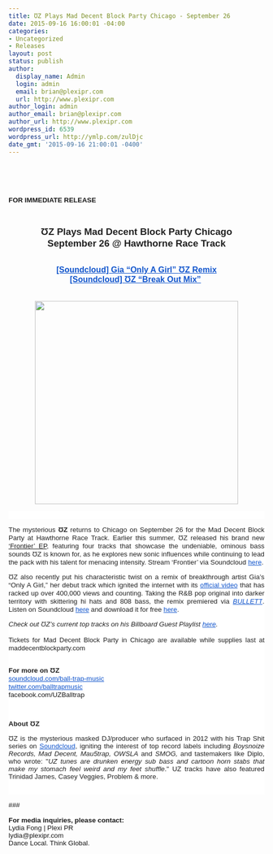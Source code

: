 ```yaml
---
title: ƱZ Plays Mad Decent Block Party Chicago - September 26
date: 2015-09-16 16:00:01 -04:00
categories:
- Uncategorized
- Releases
layout: post
status: publish
author:
  display_name: Admin
  login: admin
  email: brian@plexipr.com
  url: http://www.plexipr.com
author_login: admin
author_email: brian@plexipr.com
author_url: http://www.plexipr.com
wordpress_id: 6539
wordpress_url: http://ymlp.com/zulDjc
date_gmt: '2015-09-16 21:00:01 -0400'
---
```


<p><html><br />
<head><br />
<meta http-equiv="Content-Type" content="text/html; charset=UTF-8"/></head><br />
<body>
<div><span style="font-family: arial, helvetica, sans-serif;"><b><span style="font-size: 10pt;">FOR IMMEDIATE RELEASE</span></b></span></div>
<div align="center"><span id="docs-internal-guid-0229c6c2-6e44-d581-8bf6-5c6c2b64e99b"></p>
<div dir="ltr" style="line-height: 1.2; margin-top: 0pt; margin-bottom: 0pt; text-align: center;">&nbsp;</div>
<div dir="ltr" style="line-height: 1.2; margin-top: 0pt; margin-bottom: 0pt; text-align: center;"><span id="docs-internal-guid-a6a835d4-8d1c-aee1-235c-8509bba998f5"></p>
<div style="line-height: 1.2; margin-top: 0pt; margin-bottom: 0pt; text-align: center;" dir="ltr"><span id="docs-internal-guid-23d431fa-cd75-a8ab-ee6f-059ced52a1ae"></p>
<div style="line-height: 1.2; margin-top: 0pt; margin-bottom: 0pt; text-align: center;" dir="ltr"><span id="docs-internal-guid-b94374bf-d72b-b20a-ecbc-0bb57bc6e7da"></p>
<div dir="ltr" style="line-height: 1.2; margin-top: 0pt; margin-bottom: 0pt; text-align: center;"><span style="font-size: 18.6667px; font-family: Arial; color: #222222; font-weight: 700; vertical-align: baseline; white-space: pre-wrap;">ƱZ Plays Mad Decent Block Party Chicago</span></div>
<div dir="ltr" style="line-height: 1.2; margin-top: 0pt; margin-bottom: 0pt; text-align: center;"><span style="font-size: 18.6667px; font-family: Arial; color: #222222; font-weight: 700; vertical-align: baseline; white-space: pre-wrap;">September 26 @ Hawthorne Race Track</span></div>
<div><span id="docs-internal-guid-b94374bf-d730-9c46-71b6-6414e897e0ac"></p>
<div dir="ltr" style="line-height: 1.2; margin-top: 0pt; margin-bottom: 0pt; text-align: center;">&nbsp;</div>
<div dir="ltr" style="line-height: 1.2; margin-top: 0pt; margin-bottom: 0pt; text-align: center;"><a href="https://soundcloud.com/ball-trap-music/gia-only-a-girl-uz-remix" style="text-decoration: none;"><span style="font-size: 16px; font-family: Arial; color: #1155cc; font-weight: 700; vertical-align: baseline; white-space: pre-wrap; text-decoration: underline;">[Soundcloud] Gia &ldquo;Only A Girl&rdquo; </span><span style="font-size: 16px; font-family: Arial; color: #1155cc; font-weight: 700; vertical-align: baseline; white-space: pre-wrap; text-decoration: underline; background-color: #ffffff;">ƱZ Remix</span></a></div>
<div dir="ltr" style="line-height: 1.2; margin-top: 0pt; margin-bottom: 0pt; text-align: center;"><a href="https://soundcloud.com/ball-trap-music/break-out-mix" style="text-decoration: none;"><span style="font-size: 16px; font-family: Arial; color: #1155cc; font-weight: 700; vertical-align: baseline; white-space: pre-wrap; text-decoration: underline;">[Soundcloud] ƱZ &ldquo;Break Out Mix&rdquo;</span></a><span style="font-size: 16px; font-family: Arial; color: #222222; font-weight: 700; vertical-align: baseline; white-space: pre-wrap;"> </span></div>
<div dir="ltr" style="line-height: 1.2; margin-top: 0pt; margin-bottom: 0pt; text-align: center;"><span style="font-size: 16px; font-family: Arial; color: #222222; font-weight: 700; vertical-align: baseline; white-space: pre-wrap;"><br /></span></div>
<p></span></div>
<p></span></div>
<p></span></div>
<p></span></div>
<p></span><img style="border: 0pt none;" width="400" height="400" src="http://img.ymlp.com/plexipr_UZMDBPChicago_1.jpg" /></div>
<div style="text-align: justify;">
<div style="color: #222222; font-family: arial; font-size: small; text-align: justify; background-color: #ffffff;"><span style="font-size: 10pt; line-height: 15.3333330154419px; background-image: initial; background-repeat: initial;">&nbsp;</span></div>
<div style="color: #222222; font-family: arial; font-size: small; text-align: justify; background-color: #ffffff;">
<div class="normal"><span id="docs-internal-guid-0229c6c2-6e45-3411-19b1-63cf7f840349"></p>
<div dir="ltr" style="line-height: 1.2; margin-top: 0pt; margin-bottom: 0pt; text-align: justify;"><span id="docs-internal-guid-a6a835d4-8d1e-4767-c83a-c9e53e957b4f"></p>
<div style="line-height: 1.2; margin-top: 0pt; margin-bottom: 0pt; text-align: justify;" dir="ltr"><span id="docs-internal-guid-23d431fa-cd76-4125-88ba-6c396a3c1b5b"></p>
<div style="line-height: 1.2; margin-top: 0pt; margin-bottom: 0pt; text-align: justify;" dir="ltr"><span id="docs-internal-guid-b94374bf-d72d-a810-a47a-3f24d426b861"></p>
<div dir="ltr" style="line-height: 1.2; margin-top: 0pt; margin-bottom: 0pt; text-align: justify;"><span style="font-size: 13.3333px; font-family: Arial; color: #222222; vertical-align: baseline; white-space: pre-wrap; background-color: #ffffff;">The mysterious </span><span style="font-size: 13.3333px; font-family: Arial; color: #222222; font-weight: 700; vertical-align: baseline; white-space: pre-wrap; background-color: #ffffff;">ƱZ </span><span style="font-size: 13.3333px; font-family: Arial; color: #222222; vertical-align: baseline; white-space: pre-wrap; background-color: #ffffff;">returns to Chicago on September 26 for the Mad Decent Block Party at Hawthorne Race Track. Earlier this summer, ƱZ released his brand new <a href="https://soundcloud.com/ball-trap-music/sets/uz-frontier-ep">&lsquo;Frontier&rsquo; EP</a>, featuring four tracks that showcase the undeniable, ominous bass sounds ƱZ is known for, as he explores new sonic influences while continuing to lead the pack with his talent for menacing intensity. Stream &lsquo;Frontier&rsquo; via Soundcloud</span><a href="https://soundcloud.com/ball-trap-music/sets/uz-frontier-ep" style="text-decoration: none;"><span style="font-size: 13.3333px; font-family: Arial; color: #222222; vertical-align: baseline; white-space: pre-wrap; background-color: #ffffff;"> </span><span style="font-size: 13.3333px; font-family: Arial; color: #1155cc; vertical-align: baseline; white-space: pre-wrap; text-decoration: underline; background-color: #ffffff;">here</span></a><span style="font-size: 13.3333px; font-family: Arial; color: #222222; vertical-align: baseline; white-space: pre-wrap; background-color: #ffffff;">. </span></div>
<p></p>
<div dir="ltr" style="line-height: 1.2; margin-top: 0pt; margin-bottom: 0pt; text-align: justify;"><span style="font-size: 13.3333px; font-family: Arial; color: #222222; vertical-align: baseline; white-space: pre-wrap; background-color: #ffffff;">ƱZ also recently put his characteristic twist on a remix of breakthrough artist Gia&rsquo;s &ldquo;Only A Girl,&rdquo; her debut track which ignited the internet with its</span><a href="https://www.youtube.com/watch?v=jRIzDQEB1mk&amp;feature=youtu.be" style="text-decoration: none;"><span style="font-size: 13.3333px; font-family: Arial; color: #222222; vertical-align: baseline; white-space: pre-wrap; background-color: #ffffff;"> </span><span style="font-size: 13.3333px; font-family: Arial; color: #1155cc; vertical-align: baseline; white-space: pre-wrap; text-decoration: underline; background-color: #ffffff;">official video</span></a><span style="font-size: 13.3333px; font-family: Arial; color: #222222; vertical-align: baseline; white-space: pre-wrap; background-color: #ffffff;"> that has racked up over 400,000 views and counting. Taking the R&amp;B pop original into darker territory with skittering hi hats and 808 bass, the remix premiered via</span><a href="http://bullettmedia.com/article/you-definitely-want-to-hear-%CA%8Azs-remix-of-gias-only-a-girl/" style="text-decoration: none;"><span style="font-size: 13.3333px; font-family: Arial; color: #222222; vertical-align: baseline; white-space: pre-wrap; background-color: #ffffff;"> </span><span style="font-size: 13.3333px; font-family: Arial; color: #1155cc; font-style: italic; vertical-align: baseline; white-space: pre-wrap; text-decoration: underline; background-color: #ffffff;">BULLETT</span></a><span style="font-size: 13.3333px; font-family: Arial; color: #222222; vertical-align: baseline; white-space: pre-wrap; background-color: #ffffff;">. Listen on Soundcloud</span><a href="https://soundcloud.com/ball-trap-music/gia-only-a-girl-uz-remix" style="text-decoration: none;"><span style="font-size: 13.3333px; font-family: Arial; color: #222222; vertical-align: baseline; white-space: pre-wrap; background-color: #ffffff;"> </span><span style="font-size: 13.3333px; font-family: Arial; color: #1155cc; vertical-align: baseline; white-space: pre-wrap; text-decoration: underline; background-color: #ffffff;">here</span></a><span style="font-size: 13.3333px; font-family: Arial; color: #222222; vertical-align: baseline; white-space: pre-wrap; background-color: #ffffff;"> and download it for free</span><a href="https://www.hive.co/downloads/download/396305/spotlight/" style="text-decoration: none;"><span style="font-size: 13.3333px; font-family: Arial; color: #222222; vertical-align: baseline; white-space: pre-wrap; background-color: #ffffff;"> </span><span style="font-size: 13.3333px; font-family: Arial; color: #1155cc; vertical-align: baseline; white-space: pre-wrap; text-decoration: underline; background-color: #ffffff;">here</span></a><span style="font-size: 13.3333px; font-family: Arial; color: #222222; vertical-align: baseline; white-space: pre-wrap; background-color: #ffffff;">.</span></div>
<p></p>
<div dir="ltr" style="line-height: 1.2; margin-top: 0pt; margin-bottom: 0pt; text-align: justify;"><span style="font-size: 13.3333px; font-family: Arial; color: #222222; font-style: italic; vertical-align: baseline; white-space: pre-wrap; background-color: #ffffff;">Check out ƱZ&rsquo;s current top tracks on his Billboard Guest Playlist</span><a href="http://www.billboard.com/articles/news/dance/6634685/uz-guest-playlist-top-trap-weapons-stream" style="text-decoration: none;"><span style="font-size: 13.3333px; font-family: Arial; color: #222222; font-style: italic; vertical-align: baseline; white-space: pre-wrap; background-color: #ffffff;"> </span><span style="font-size: 13.3333px; font-family: Arial; color: #1155cc; font-style: italic; vertical-align: baseline; white-space: pre-wrap; text-decoration: underline; background-color: #ffffff;">here</span></a><span style="font-size: 13.3333px; font-family: Arial; color: #222222; font-style: italic; vertical-align: baseline; white-space: pre-wrap; background-color: #ffffff;">.</span></div>
<div>&nbsp;</div>
<div>Tickets for Mad Decent Block Party in Chicago are available while supplies last at maddecentblockparty.com&nbsp;</div>
<div>&nbsp;</div>
<p></span></div>
<p></span></div>
<p></span></div>
<div dir="ltr" style="line-height: 1.2; margin-top: 0pt; margin-bottom: 0pt; text-align: justify;"><span style="font-size: 13.3333333333333px; font-family: Arial; color: #222222; font-weight: bold; vertical-align: baseline; white-space: pre-wrap; background-color: #ffffff;">For more on ƱZ</span></div>
<div dir="ltr" style="line-height: 1.2; margin-top: 0pt; margin-bottom: 0pt; text-align: justify;"><a href="https://soundcloud.com/ball-trap-music" style="text-decoration: none;"><span style="font-size: 13.3333px; font-family: Arial; color: #1155cc; vertical-align: baseline; white-space: pre-wrap; text-decoration: underline; background-color: #ffffff;">soundcloud.com/ball-trap-music</span></a></div>
<div dir="ltr" style="line-height: 1.2; margin-top: 0pt; margin-bottom: 0pt; text-align: justify;"><a href="https://twitter.com/balltrapmusic" style="text-decoration: none;"><span style="font-size: 13.3333px; font-family: Arial; color: #1155cc; vertical-align: baseline; white-space: pre-wrap; text-decoration: underline; background-color: #ffffff;">twitter.com/balltrapmusic</span></a></div>
<div dir="ltr" style="line-height: 1.2; margin-top: 0pt; margin-bottom: 0pt; text-align: justify;"><span style="text-decoration: none; font-size: 13.3333333333333px; font-family: Arial; color: #1155cc; vertical-align: baseline; white-space: pre-wrap; background-color: #ffffff;"><a href="https://www.facebook.com/UZBalltrap" style="text-decoration: none;">facebook.com/UZBalltrap</a></span></div>
<div><span id="docs-internal-guid-23d431fa-cd7b-2f9b-06c7-4a9c2ab8e56a"></p>
<div>&nbsp;</div>
<p></span></div>
<div><span id="docs-internal-guid-a6a835d4-8d1e-7c56-1466-8a869f2f3038"></p>
<div style="line-height: 1.2; margin-top: 0pt; margin-bottom: 0pt; text-align: justify;" dir="ltr"><span style="font-size: 13.3333333333333px; font-family: Arial; color: #222222; font-weight: bold; vertical-align: baseline; white-space: pre-wrap; background-color: #ffffff;">About ƱZ</span></div>
<p><span style="font-size: 13.3333333333333px; font-family: Arial; color: #222222; vertical-align: baseline; white-space: pre-wrap; background-color: #ffffff;">ƱZ is the mysterious masked DJ/producer who surfaced in 2012 with his Trap Shit series on </span><a style="text-decoration: none;" href="https://soundcloud.com/ball-trap-music"><span style="font-size: 13.3333px; font-family: Arial; color: #1155cc; vertical-align: baseline; white-space: pre-wrap; text-decoration: underline; background-color: #ffffff;">Soundcloud</span></a><span style="font-size: 13.3333333333333px; font-family: Arial; color: #222222; vertical-align: baseline; white-space: pre-wrap; background-color: #ffffff;">, igniting the interest of top record labels including </span><span style="font-size: 13.3333333333333px; font-family: Arial; color: #222222; font-style: italic; vertical-align: baseline; white-space: pre-wrap; background-color: #ffffff;">Boysnoize Records, Mad Decent, Mau5trap, OWSLA</span><span style="font-size: 13.3333333333333px; font-family: Arial; color: #222222; vertical-align: baseline; white-space: pre-wrap; background-color: #ffffff;"> and </span><span style="font-size: 13.3333333333333px; font-family: Arial; color: #222222; font-style: italic; vertical-align: baseline; white-space: pre-wrap; background-color: #ffffff;">SMOG, </span><span style="font-size: 13.3333333333333px; font-family: Arial; color: #222222; vertical-align: baseline; white-space: pre-wrap; background-color: #ffffff;">and tastemakers like Diplo, who wrote: "</span><span style="font-size: 13.3333333333333px; font-family: Arial; color: #222222; font-style: italic; vertical-align: baseline; white-space: pre-wrap; background-color: #ffffff;">UZ tunes are drunken energy sub bass and cartoon horn stabs that make my stomach feel weird and my feet shuffle</span><span style="font-size: 13.3333333333333px; font-family: Arial; color: #222222; vertical-align: baseline; white-space: pre-wrap; background-color: #ffffff;">." UZ tracks have also featured Trinidad James, Casey Veggies, Problem &amp; more.</span></span></div>
<div>&nbsp;</div>
<p></span></div>
</div>
</div>
<div><span style="font-family: arial, helvetica, sans-serif;"><span style="font-size: 10pt;"><a href="http://twitter.com/balanceseries"><img border="0" /></a></span></span></div>
<div>
<div style="orphans: 2; widows: 2;"><span style="font-family: arial, helvetica, sans-serif;"><span style="font-size: 10pt;">###</span></span></div>
<div style="orphans: 2; widows: 2;"><span style="font-family: arial, helvetica, sans-serif;"><span style="font-size: 10pt;"><br /></span></span></div>
<div style="orphans: 2; widows: 2;"><span style="font-size: 10pt; font-family: arial, helvetica, sans-serif;"><span style="font-family: arial, helvetica, sans-serif; font-size: 13.3333330154419px; text-align: justify; font-weight: bold; vertical-align: baseline; white-space: pre-wrap; background-color: #ffffff;">For media inquiries, please contact:</span><br style="font-family: arial, helvetica, sans-serif; font-size: 13.3333330154419px; text-align: justify;" />Lydia Fong | Plexi PR</span></div>
<div style="orphans: 2; widows: 2;"><span style="font-family: arial, helvetica, sans-serif;"><span style="font-size: 10pt;">lydia@plexipr.com</span></span></div>
<div style="orphans: 2; widows: 2;"><span style="font-family: arial, helvetica, sans-serif;"><span style="font-size: 10pt;">Dance Local. Think Global.</span></span></div>
</div>
<p></body><br />
</html></p>
